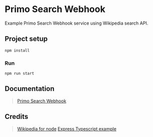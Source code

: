 # Primo Search Webhook

Example Primo Search Webhook service using Wikipedia search API.

## Project setup
```
npm install
```

### Run
```
npm run start
```

## Documentation

> [Primo Search Webhook](https://developers.exlibrisgroup.com/primo/integrations/search/search-webhook/)

## Credits

> [Wikipedia for node](https://github.com/dopecodez/wikipedia)
> [Express Typescript example](https://www.bezkoder.com/express-typescript-example/)
